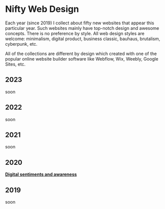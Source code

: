 # Nifty Web Design  

Each year (since 2019) I collect about fifty new websites that appear this particular year. Such websites mainly have top-notch design and awesome concepts. There is no preference by style. All web design styles are welcome: minimalism, digital product, business classic, bauhaus, brutalism, cyberpunk, etc.  
  
All of the collections are different by design which created with one of the popular online website builder software like Webflow, Wix, Weebly, Google Sites, etc.
  
## 2023  

soon  
  
## 2022   
  
soon  
  
## 2021  

soon  
  
## 2020  

**[Digital sentiments and awareness](https://sergeyioffe.webflow.io)**    
  
## 2019   

soon  
  

